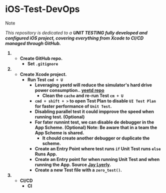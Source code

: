 # iOS-Test-DevOps

> [!NOTE]
> _This repository is dedicated to a <strong>UNIT TESTING</sgtrong> fully developed and configured iOS project, covering everything from Xcode to CI/CD managed through GitHub._

1. - Create GitHub repo.
        - Set ```.gitignore```

2. - Create Xcode project.
        - Run Test ```cmd + U```
            - Leveraging yeetd will reduce the simulator's hard drive power consumption.. [yeetd repo](https://github.com/biscuitehh/yeetd/releases/tag/1.0)
                - Clean the ```cache``` and re-run Test ```cm + U```
            - ```cmd + shift + >``` to open Test Plan to disable ```UI Test Plan``` for faster performance of ```Unit Test```.
            - Disabling parallel test it could impprove the speed when running test. (Optional)
            - For fater runnint test, we can disable de debugger in the App Scheme. (Optional) Note: Be aware that in a team the App Scheme is shared.
                - It chould create another debugger or duplicate the scheme.
            - Create an Entry Point where test runs ```if``` Unit Test runs ```else``` Runs App.
            - Create an Entry point for when running Unit Test and when running the App. Source [Jay Lyerly](https://www.bugsandbunnies.org/page/2/).
            - Create a new Test file with a ```zero_test()```.
3. - CI/CD
        - CI 

        